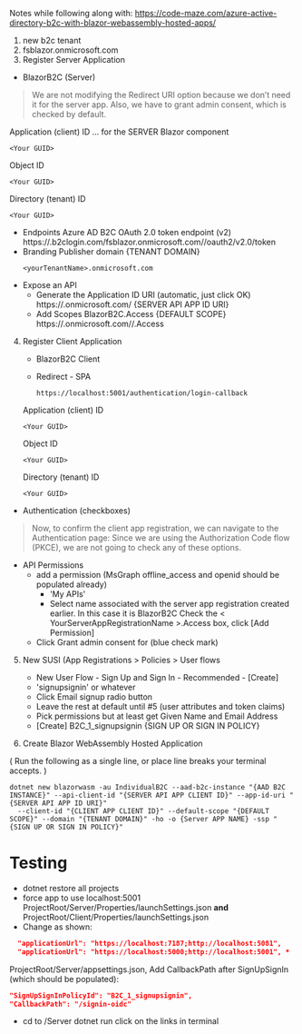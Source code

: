 Notes while following along with:
https://code-maze.com/azure-active-directory-b2c-with-blazor-webassembly-hosted-apps/

1. new b2c tenant
2. fsblazor.onmicrosoft.com
3. Register Server Application
  
  - BlazorB2C (Server)
> We are not modifying the Redirect URI option because we don’t need it for the server app. Also, we have to grant admin consent, which is checked by default.




  Application (client) ID ... for the SERVER Blazor component
  ```  
  <Your GUID>
  ```    

  Object ID
  ```
  <Your GUID>
  ```  

  Directory (tenant) ID
  ```
  <Your GUID>
  ```  


  - Endpoints
    Azure AD B2C OAuth 2.0 token endpoint (v2)
    https://<yourTenantName>.b2clogin.com/fsblazor.onmicrosoft.com/<policy-name>/oauth2/v2.0/token
  - Branding
    Publisher domain {TENANT DOMAIN}
    ```
    <yourTenantName>.onmicrosoft.com
    ```
  - Expose an API 
    + Generate the Application ID URI (automatic, just click OK)
    https://<yourTenantName>.onmicrosoft.com/<Your GUID> {SERVER API APP ID URI}
    - Add Scopes
      BlazorB2C.Access {DEFAULT SCOPE}
      https://<yourTenantName>.onmicrosoft.com/<Your GUID>/<YourServerAppName>.Access  
      
  
4. Register Client Application
   - BlazorB2C Client
   - Redirect - SPA

     ``` 
     https://localhost:5001/authentication/login-callback
     ```  

    Application (client) ID 
    ```  
    <Your GUID>
    ```    

    Object ID
    ```
    <Your GUID>
    ```  
      
    Directory (tenant) ID
    ```
    <Your GUID>
    ```  

  - Authentication (checkboxes)
>  Now, to confirm the client app registration, we can navigate to the Authentication page:
>  Since we are using the Authorization Code flow (PKCE), we are not going to check any of these options.

  - API Permissions
    - add a permission (MsGraph offline_access and openid should be populated already)
      - 'My APIs'
      - Select name associated with the server app registration created earlier. In this case it is BlazorB2C
        Check the < YourServerAppRegistrationName >.Access box, click [Add Permission]
    - Click Grant admin consent for <yourorgNameHere> (blue check mark)
  
5. New SUSI (App Registrations > Policies > User flows
    - New User Flow - Sign Up and Sign In - Recommended - [Create]
    - 'signupsignin' or whatever
    - Click Email signup radio button
    - Leave the rest at default until #5 (user attributes and token claims)
    - Pick permissions but at least get Given Name and Email Address
    - [Create]
    B2C_1_signupsignin {SIGN UP OR SIGN IN POLICY}
  
    
    
 6. Create Blazor WebAssembly Hosted Application

( Run the following as a single line, or place line breaks your terminal accepts. )
```
dotnet new blazorwasm -au IndividualB2C --aad-b2c-instance "{AAD B2C INSTANCE}" --api-client-id "{SERVER API APP CLIENT ID}" --app-id-uri "{SERVER API APP ID URI}" 
  --client-id "{CLIENT APP CLIENT ID}" --default-scope "{DEFAULT SCOPE}" --domain "{TENANT DOMAIN}" -ho -o {Server APP NAME} -ssp "{SIGN UP OR SIGN IN POLICY}"

```


# Testing


- dotnet restore all projects
- force app to use localhost:5001
ProjectRoot/Server/Properties/launchSettings.json **and** ProjectRoot/Client/Properties/launchSettings.json
- Change as shown:
```json
  "applicationUrl": "https://localhost:7187;http://localhost:5081",
  "applicationUrl": "https://localhost:5000;http://localhost:5001", *
```
ProjectRoot/Server/appsettings.json, Add CallbackPath after SignUpSignIn (which should be populated):
```json
"SignUpSignInPolicyId": "B2C_1_signupsignin",
"CallbackPath": "/signin-oidc"
```

- cd to /Server
dotnet run
click on the links in terminal

